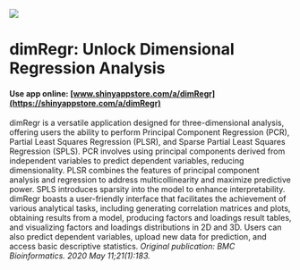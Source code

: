 ![](https://shiny-app-store3.s3.amazonaws.com/approvedapp/s240_FuBxO3SNVJdcdpKO2CEB0ZzZhPQ54vxA3qJLFwdK_logo_473.jpg)

# dimRegr: Unlock Dimensional Regression Analysis

#### Use app online: __[www.shinyappstore.com/a/dimRegr](https://shinyappstore.com/a/dimRegr)__

dimRegr is a versatile application designed for three-dimensional analysis, offering users the ability to perform Principal Component Regression (PCR), Partial Least Squares Regression (PLSR), and Sparse Partial Least Squares Regression (SPLS). PCR involves using principal components derived from independent variables to predict dependent variables, reducing dimensionality. PLSR combines the features of principal component analysis and regression to address multicollinearity and maximize predictive power. SPLS introduces sparsity into the model to enhance interpretability. dimRegr boasts a user-friendly interface that facilitates the achievement of various analytical tasks, including generating correlation matrices and plots, obtaining results from a model, producing factors and loadings result tables, and visualizing factors and loadings distributions in 2D and 3D. Users can also predict dependent variables, upload new data for prediction, and access basic descriptive statistics. _Original publication: BMC Bioinformatics. 2020 May 11;21(1):183._
